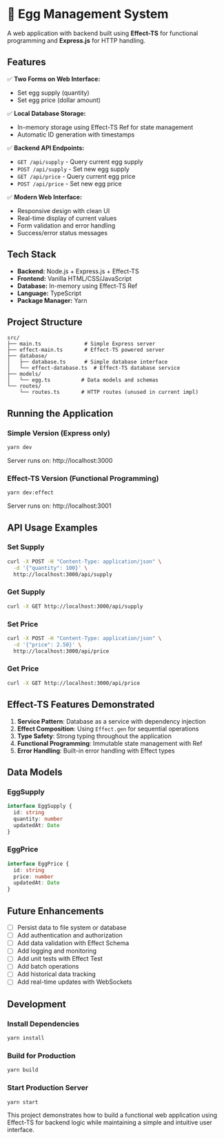 # 🥚 Egg Management System

A web application with backend built using **Effect-TS** for functional programming and **Express.js** for HTTP handling.

## Features

✅ **Two Forms on Web Interface:**
- Set egg supply (quantity)
- Set egg price (dollar amount)

✅ **Local Database Storage:**
- In-memory storage using Effect-TS Ref for state management
- Automatic ID generation with timestamps

✅ **Backend API Endpoints:**
- `GET /api/supply` - Query current egg supply
- `POST /api/supply` - Set new egg supply
- `GET /api/price` - Query current egg price  
- `POST /api/price` - Set new egg price

✅ **Modern Web Interface:**
- Responsive design with clean UI
- Real-time display of current values
- Form validation and error handling
- Success/error status messages

## Tech Stack

- **Backend:** Node.js + Express.js + Effect-TS
- **Frontend:** Vanilla HTML/CSS/JavaScript
- **Database:** In-memory using Effect-TS Ref
- **Language:** TypeScript
- **Package Manager:** Yarn

## Project Structure

```
src/
├── main.ts              # Simple Express server
├── effect-main.ts       # Effect-TS powered server
├── database/
│   ├── database.ts      # Simple database interface
│   └── effect-database.ts  # Effect-TS database service
├── models/
│   └── egg.ts          # Data models and schemas
└── routes/
    └── routes.ts       # HTTP routes (unused in current impl)
```

## Running the Application

### Simple Version (Express only)
```bash
yarn dev
```
Server runs on: http://localhost:3000

### Effect-TS Version (Functional Programming)
```bash
yarn dev:effect
```
Server runs on: http://localhost:3001

## API Usage Examples

### Set Supply
```bash
curl -X POST -H "Content-Type: application/json" \
  -d '{"quantity": 100}' \
  http://localhost:3000/api/supply
```

### Get Supply
```bash
curl -X GET http://localhost:3000/api/supply
```

### Set Price
```bash
curl -X POST -H "Content-Type: application/json" \
  -d '{"price": 2.50}' \
  http://localhost:3000/api/price
```

### Get Price
```bash
curl -X GET http://localhost:3000/api/price
```

## Effect-TS Features Demonstrated

1. **Service Pattern**: Database as a service with dependency injection
2. **Effect Composition**: Using `Effect.gen` for sequential operations
3. **Type Safety**: Strong typing throughout the application
4. **Functional Programming**: Immutable state management with Ref
5. **Error Handling**: Built-in error handling with Effect types

## Data Models

### EggSupply
```typescript
interface EggSupply {
  id: string
  quantity: number
  updatedAt: Date
}
```

### EggPrice
```typescript
interface EggPrice {
  id: string
  price: number
  updatedAt: Date
}
```

## Future Enhancements

- [ ] Persist data to file system or database
- [ ] Add authentication and authorization
- [ ] Add data validation with Effect Schema
- [ ] Add logging and monitoring
- [ ] Add unit tests with Effect Test
- [ ] Add batch operations
- [ ] Add historical data tracking
- [ ] Add real-time updates with WebSockets

## Development

### Install Dependencies
```bash
yarn install
```

### Build for Production
```bash
yarn build
```

### Start Production Server
```bash
yarn start
```

This project demonstrates how to build a functional web application using Effect-TS for backend logic while maintaining a simple and intuitive user interface.
